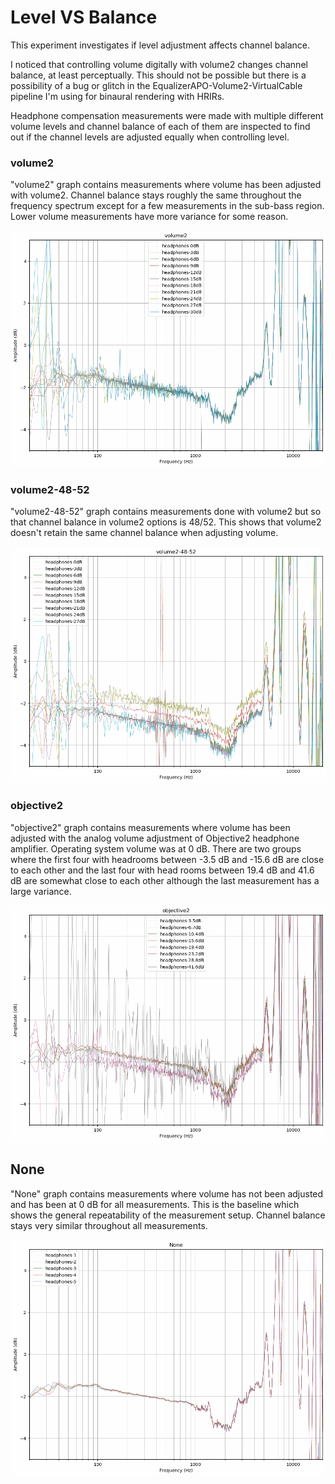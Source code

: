 # Level VS Balance
This experiment investigates if level adjustment affects channel balance.

I noticed that controlling volume digitally with volume2 changes channel balance, at least perceptually. This should not
be possible but there is a possibility of a bug or glitch in the EqualizerAPO-Volume2-VirtualCable pipeline I'm using
for binaural rendering with HRIRs.

Headphone compensation measurements were made with multiple different volume levels and channel balance of each of them
are inspected to find out if the channel levels are adjusted equally when controlling level. 

### volume2
"volume2" graph contains measurements where volume has been adjusted with volume2. Channel balance stays roughly the
same throughout the frequency spectrum except for a few measurements in the sub-bass region. Lower volume measurements
have more variance for some reason.

![results](./volume2.png)

### volume2-48-52
"volume2-48-52" graph contains measurements done with volume2 but so that channel balance in volume2 options is
48/52. This shows that volume2 doesn't retain the same channel balance when adjusting volume.

![results](./volume2-48-52.png)

### objective2
"objective2" graph contains measurements where volume has been adjusted with the analog volume adjustment of
Objective2 headphone amplifier. Operating system volume was at 0 dB. There are two groups where the first four with
headrooms between -3.5 dB and -15.6 dB are close to each other and the last four with head rooms between 19.4 dB and
41.6 dB are somewhat close to each other although the last measurement has a large variance.

![objective2](./objective2.png)

## None
"None" graph contains measurements where volume has not been adjusted and has been at 0 dB for all measurements. This
is the baseline which shows the general repeatability of the measurement setup. Channel balance stays very similar
throughout all measurements.

![none](./none.png)